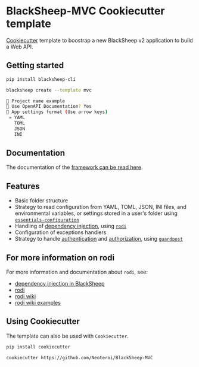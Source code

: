 # BlackSheep-MVC Cookiecutter template
[Cookiecutter](https://github.com/cookiecutter/cookiecutter) template to
boostrap a new BlackSheep v2 application to build a Web API.

## Getting started

```bash
pip install blacksheep-cli
```

```bash
blacksheep create --template mvc

🚀 Project name example
📜 Use OpenAPI Documentation? Yes
🔧 App settings format (Use arrow keys)
 » YAML
   TOML
   JSON
   INI
```

## Documentation
The documentation of the [framework can be read here](https://www.neoteroi.dev/blacksheep/).

## Features

- Basic folder structure
- Strategy to read configuration from YAML, TOML, JSON, INI files, and
  environmental variables, or settings stored in a user's folder using
  [`essentials-configuration`](https://github.com/Neoteroi/essentials-configuration)
- Handling of [dependency injection](https://www.neoteroi.dev/blacksheep/dependency-injection/), using [`rodi`](https://github.com/RobertoPrevato/rodi)
- Configuration of exceptions handlers
- Strategy to handle [authentication](https://www.neoteroi.dev/blacksheep/authentication/) and [authorization](https://www.neoteroi.dev/blacksheep/authorization/), using [`guardpost`](https://github.com/RobertoPrevato/GuardPost)

## For more information on rodi

For more information and documentation about `rodi`, see:

- [dependency injection in BlackSheep](https://www.neoteroi.dev/blacksheep/dependency-injection/)
- [rodi](https://github.com/RobertoPrevato/rodi)
- [rodi wiki](https://github.com/RobertoPrevato/rodi/wiki)
- [rodi wiki examples](https://github.com/RobertoPrevato/rodi/wiki/Examples)

## Using Cookiecutter
The template can also be used with `Cookiecutter`.

```bash
pip install cookiecutter

cookiecutter https://github.com/Neoteroi/BlackSheep-MVC
```
